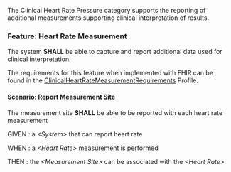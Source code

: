 The Clinical Heart Rate Pressure category supports the reporting of additional measurements
supporting clinical interpretation of results.
### <span class='glyphicon glyphicon-phone'/> <span class='glyphicon glyphicon-dashboard'/> <span class='glyphicon glyphicon-cloud'/> <a name='clinical_heart_rate_measurement'>Feature: Heart Rate Measurement</a>

The system **SHALL** be able to capture and report additional data used for clinical interpretation.


The requirements for this feature when implemented with FHIR can be found in the [ClinicalHeartRateMeasurementRequirements](StructureDefinition-ClinicalHeartRateMeasurementRequirements.html) Profile.

#### <span class='glyphicon text-success glyphicon-phone'/> <span class='glyphicon text-success glyphicon-dashboard'/> <span class='glyphicon text-success glyphicon-cloud'/> <a name='report-measurement-site'>Scenario: Report Measurement Site</a>

The measurement site **SHALL** be able to be reported with each heart rate measurement

GIVEN
: a <i>&lt;System&gt;</i> that can report heart rate

WHEN
: a <i>&lt;Heart Rate&gt;</i> measurement is performed

THEN
: the <i>&lt;Measurement Site&gt;</i> can be associated with the <i>&lt;Heart Rate&gt;</i>  

